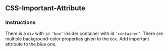 ## CSS-Important-Attribute

### Instructions

There is a `div` with `id ‘box’` insider container with id `'container’`. There are multiple background-color properties given to the `box`. Add important attribute to the blue one.
